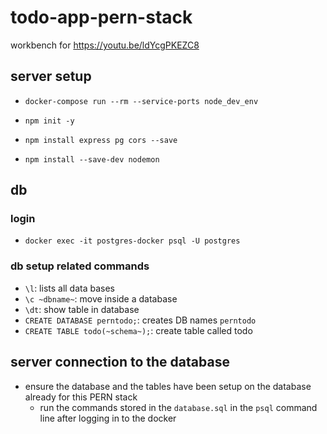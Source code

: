 # todo-app-pern-stack
workbench for https://youtu.be/ldYcgPKEZC8



## server setup

- `docker-compose run --rm --service-ports node_dev_env`

- `npm init -y`

- `npm install express pg cors --save`

- `npm install --save-dev nodemon`

## db 

### login

- `docker exec -it postgres-docker psql -U postgres`

### db setup related commands

- `\l`: lists all data bases 
- `\c ~dbname~`: move inside a database 
- `\dt`: show table in database
- `CREATE DATABASE perntodo;`: creates DB names `perntodo`
- `CREATE TABLE todo(~schema~);`: create table called todo 

## server connection to the database

- ensure the database and the tables have been setup on the database already for this PERN stack 
    - run the commands stored in the `database.sql` in the `psql` command line after logging in to the docker 

